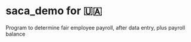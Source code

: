 # saca_demo for 🇺🇦
Program to determine fair employee payroll, after data entry, plus payroll balance
